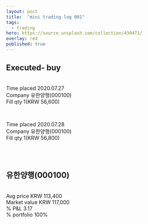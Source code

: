 ```yaml
---
layout: post
title:  "mini trading log 001"
tags:
  - trading
hero: https://source.unsplash.com/collection/430471/
overlay: red
published: true
---
```


## Executed- buy

<p><br>Time placed 2020.07.27<br>Company 유한양행(000100)<br>Fill qty 1(KRW 56,600)</p><br>

<p>Time placed 2020.07.28<br>Company 유한양행(000100)<br>Fill qty 1(KRW 56,800)</p><br><br>

## 유한양행(000100)

<p><br>Avg price KRW 113,400<br>Market value KRW 117,000<br>% P&L 3.17<br>% portfolio 100%</p>



